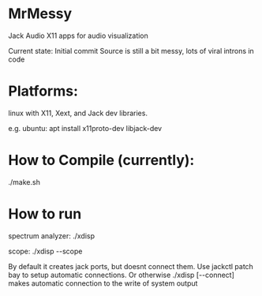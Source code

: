  # MrMessy
Jack Audio X11 apps for audio visualization

Current state: Initial commit
Source is still a bit messy, lots of viral introns in code


Platforms:
==========
linux with X11, Xext, and Jack dev libraries.

e.g. ubuntu:
apt install x11proto-dev libjack-dev


How to Compile (currently):
===========================

./make.sh

How to run
==========

spectrum analyzer:
./xdisp

scope:
./xdisp --scope


By default it creates jack ports, but doesnt connect them.
Use jackctl patch bay to setup automatic connections.
Or otherwise ./xdisp [--connect] makes automatic connection to the write of
system output

